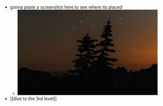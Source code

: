 - gonna paste a screenshot here to see where its placed
	- ![image.png](../assets/image_1646951095177_0.png)
- [[dive to the 3rd level]]